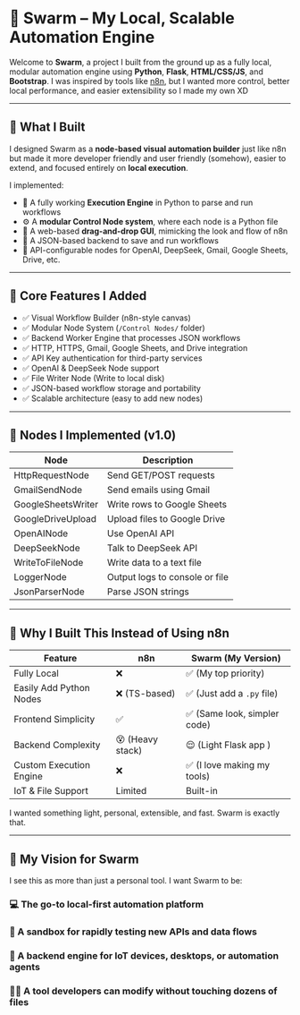 # 🐝 Swarm – My Local, Scalable Automation Engine

Welcome to **Swarm**, a project I built from the ground up as a fully local, modular automation engine using **Python**, **Flask**, **HTML/CSS/JS**, and **Bootstrap**. I was inspired by tools like [n8n](https://n8n.io), but I wanted more control, better local performance, and easier extensibility so I made my own XD

---

## 👋 What I Built

I designed Swarm as a **node-based visual automation builder** just like n8n but made it more developer friendly and user friendly (somehow), easier to extend, and focused entirely on **local execution**.

I implemented:

- 🧠 A fully working **Execution Engine** in Python to parse and run workflows
- ⚙️ A **modular Control Node system**, where each node is a Python file
- 🧩 A web-based **drag-and-drop GUI**, mimicking the look and flow of n8n
- 🧾 A JSON-based backend to save and run workflows
- 🔑 API-configurable nodes for OpenAI, DeepSeek, Gmail, Google Sheets, Drive, etc.

---

## 🚀 Core Features I Added

- ✅ Visual Workflow Builder (n8n-style canvas)
- ✅ Modular Node System (`/Control Nodes/` folder)
- ✅ Backend Worker Engine that processes JSON workflows
- ✅ HTTP, HTTPS, Gmail, Google Sheets, and Drive integration
- ✅ API Key authentication for third-party services
- ✅ OpenAI & DeepSeek Node support
- ✅ File Writer Node (Write to local disk)
- ✅ JSON-based workflow storage and portability
- ✅ Scalable architecture (easy to add new nodes)

---

## 🧩 Nodes I Implemented (v1.0)

| Node                 | Description                                  |
|----------------------|----------------------------------------------|
| HttpRequestNode      | Send GET/POST requests                       |
| GmailSendNode        | Send emails using Gmail                      |
| GoogleSheetsWriter   | Write rows to Google Sheets                  |
| GoogleDriveUpload    | Upload files to Google Drive                 |
| OpenAINode           | Use OpenAI API                               |
| DeepSeekNode         | Talk to DeepSeek API                         |
| WriteToFileNode      | Write data to a text file                    |
| LoggerNode           | Output logs to console or file               |
| JsonParserNode       | Parse JSON strings                           |


---

## 🤖 Why I Built This Instead of Using n8n

| Feature                   | n8n              | Swarm (My Version)            |
|---------------------------|------------------|------------------------------ |
| Fully Local               | ❌               | ✅ (My top priority)         |
| Easily Add Python Nodes   | ❌ (TS-based)    | ✅ (Just add a `.py` file)   |
| Frontend Simplicity       | ✅               | ✅ (Same look, simpler code) |
| Backend Complexity        | 😵 (Heavy stack) | 😌 (Light Flask app )        |
| Custom Execution Engine   | ❌               | ✅ (I love making my tools)  |
| IoT & File Support        | Limited          | Built-in                      |

I wanted something light, personal, extensible, and fast. Swarm is exactly that.

---

## 🔮 My Vision for Swarm
I see this as more than just a personal tool. I want Swarm to be:

### 💻 The go-to local-first automation platform

### 🔌 A sandbox for rapidly testing new APIs and data flows

### 🤖 A backend engine for IoT devices, desktops, or automation agents

### 👩‍🔧 A tool developers can modify without touching dozens of files


